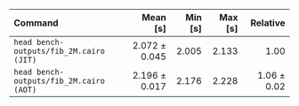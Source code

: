 | Command | Mean [s] | Min [s] | Max [s] | Relative |
|:---|---:|---:|---:|---:|
| `head bench-outputs/fib_2M.cairo (JIT)` | 2.072 ± 0.045 | 2.005 | 2.133 | 1.00 |
| `head bench-outputs/fib_2M.cairo (AOT)` | 2.196 ± 0.017 | 2.176 | 2.228 | 1.06 ± 0.02 |
